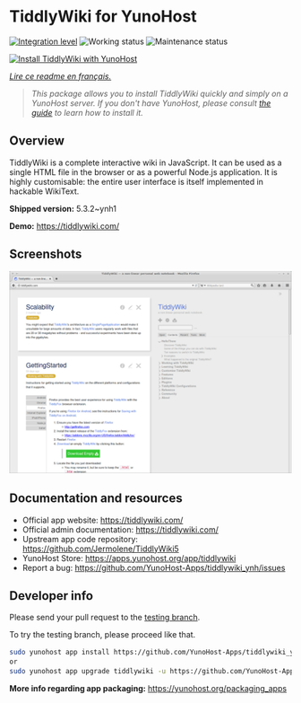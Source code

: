 <!--
N.B.: This README was automatically generated by https://github.com/YunoHost/apps/tree/master/tools/README-generator
It shall NOT be edited by hand.
-->

# TiddlyWiki for YunoHost

[![Integration level](https://dash.yunohost.org/integration/tiddlywiki.svg)](https://dash.yunohost.org/appci/app/tiddlywiki) ![Working status](https://ci-apps.yunohost.org/ci/badges/tiddlywiki.status.svg) ![Maintenance status](https://ci-apps.yunohost.org/ci/badges/tiddlywiki.maintain.svg)

[![Install TiddlyWiki with YunoHost](https://install-app.yunohost.org/install-with-yunohost.svg)](https://install-app.yunohost.org/?app=tiddlywiki)

*[Lire ce readme en français.](./README_fr.md)*

> *This package allows you to install TiddlyWiki quickly and simply on a YunoHost server.
If you don't have YunoHost, please consult [the guide](https://yunohost.org/#/install) to learn how to install it.*

## Overview

TiddlyWiki is a complete interactive wiki in JavaScript. It can be used as a single HTML file in the browser or as a powerful Node.js application. It is highly customisable: the entire user interface is itself implemented in hackable WikiText.

**Shipped version:** 5.3.2~ynh1

**Demo:** https://tiddlywiki.com/

## Screenshots

![Screenshot of TiddlyWiki](./doc/screenshots/screenshot.png)

## Documentation and resources

* Official app website: <https://tiddlywiki.com/>
* Official admin documentation: <https://tiddlywiki.com/>
* Upstream app code repository: <https://github.com/Jermolene/TiddlyWiki5>
* YunoHost Store: <https://apps.yunohost.org/app/tiddlywiki>
* Report a bug: <https://github.com/YunoHost-Apps/tiddlywiki_ynh/issues>

## Developer info

Please send your pull request to the [testing branch](https://github.com/YunoHost-Apps/tiddlywiki_ynh/tree/testing).

To try the testing branch, please proceed like that.

``` bash
sudo yunohost app install https://github.com/YunoHost-Apps/tiddlywiki_ynh/tree/testing --debug
or
sudo yunohost app upgrade tiddlywiki -u https://github.com/YunoHost-Apps/tiddlywiki_ynh/tree/testing --debug
```

**More info regarding app packaging:** <https://yunohost.org/packaging_apps>
